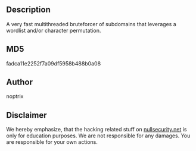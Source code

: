 Description
-----------
A very fast multithreaded bruteforcer of subdomains that leverages a wordlist
and/or character permutation.

MD5
---
fadca11e2252f7a09df5958b488b0a08

Author
------
noptrix

Disclaimer
----------
We hereby emphasize, that the hacking related stuff on
[nullsecurity.net](http://nullsecurity.net) is only for education purposes.
We are not responsible for any damages. You are responsible for your own
actions.
